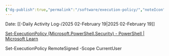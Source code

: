 ```yaml
---
{"dg-publish":true,"permalink":"/software/execution-policy/","noteIcon":"","created":"2025-07-07T14:23:47.660-05:00"}
---
```


Date: [[-Daily Activity Log-/2025 02-February 19\|2025 02-February 19]]


[Set-ExecutionPolicy (Microsoft.PowerShell.Security) - PowerShell | Microsoft Learn](https://learn.microsoft.com/en-us/powershell/module/microsoft.powershell.security/set-executionpolicy?view=powershell-7.5)


Set-ExecutionPolicy RemoteSigned -Scope CurrentUser
